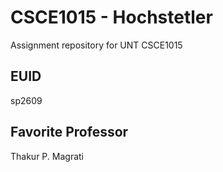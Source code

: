# CSCE1015 - Hochstetler
Assignment repository for UNT CSCE1015
## EUID
sp2609
## Favorite Professor
Thakur P. Magrati
